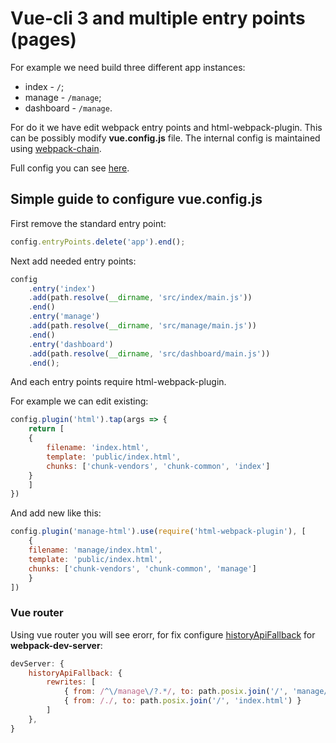 # Vue-cli 3 and multiple entry points (pages)

For example we need build three different app instances:
- index     - `/`;
- manage    - `/manage`;
- dashboard - `/manage`.

For do it we have edit webpack entry points and html-webpack-plugin. This can be possibly modify **vue.config.js** file. The internal config is maintained using [webpack-chain](https://github.com/mozilla-neutrino/webpack-chain).

Full config you can see [here](vue.config.js).

## Simple guide to configure **vue.config.js**

First remove the standard entry point:

```js
config.entryPoints.delete('app').end();
```

Next add needed entry points:

```js
config
    .entry('index')
    .add(path.resolve(__dirname, 'src/index/main.js'))
    .end()
    .entry('manage')
    .add(path.resolve(__dirname, 'src/manage/main.js'))
    .end()
    .entry('dashboard')
    .add(path.resolve(__dirname, 'src/dashboard/main.js'))
    .end();
```
And each entry points require html-webpack-plugin.

For example we can edit existing:
```js
config.plugin('html').tap(args => {
    return [
    {
        filename: 'index.html',
        template: 'public/index.html',
        chunks: ['chunk-vendors', 'chunk-common', 'index']
    }
    ]
})
```

And add new like this:

```js
config.plugin('manage-html').use(require('html-webpack-plugin'), [
    {
    filename: 'manage/index.html',
    template: 'public/index.html',
    chunks: ['chunk-vendors', 'chunk-common', 'manage']
    }
])
```

### Vue router

Using vue router you will see erorr, for fix configure [historyApiFallback](https://webpack.js.org/configuration/dev-server/#devserver-historyapifallback) for **webpack-dev-server**:

```js
devServer: {
    historyApiFallback: {
        rewrites: [
            { from: /^\/manage\/?.*/, to: path.posix.join('/', 'manage/index.html') },
            { from: /./, to: path.posix.join('/', 'index.html') }
        ]
    },
}
```
